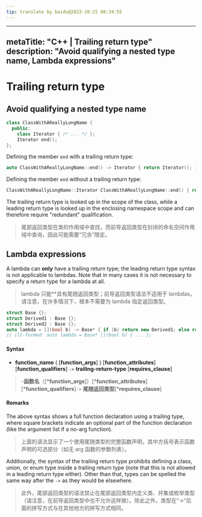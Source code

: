```yaml
---
tip: translate by baidu@2023-10-25 08:34:55
---
```

---

metaTitle: "C++ | Trailing return type"
description: "Avoid qualifying a nested type name, Lambda expressions"
----------------------------------------------------------------------

# Trailing return type

## Avoid qualifying a nested type name

```cpp
class ClassWithAReallyLongName {
  public:
    class Iterator { /* ... */ };
    Iterator end();
};

```

Defining the member `end` with a trailing return type:

```cpp
auto ClassWithAReallyLongName::end() -> Iterator { return Iterator(); }

```

Defining the member `end` without a trailing return type:

```cpp
ClassWithAReallyLongName::Iterator ClassWithAReallyLongName::end() { return Iterator(); }

```

The trailing return type is looked up in the scope of the class, while a leading return type is looked up in the enclosing namespace scope and can therefore require "redundant" qualification.

> 尾部返回类型在类的作用域中查找，而前导返回类型在封闭的命名空间作用域中查询，因此可能需要“冗余”限定。

## Lambda expressions

A lambda can **only** have a trailing return type; the leading return type syntax is not applicable to lambdas. Note that in many cases it is not necessary to specify a return type for a lambda at all.

> lambda 只能**具有尾随返回类型；前导返回类型语法不适用于 lambdas。请注意，在许多情况下，根本不需要为 lambda 指定返回类型。

```cpp
struct Base {};
struct Derived1 : Base {};
struct Derived2 : Base {};
auto lambda = [](bool b) -> Base* { if (b) return new Derived1; else return new Derived2; };
// ill-formed: auto lambda = Base* [](bool b) { ... };

```

#### Syntax

- **function_name** ( [**function_args**] ) [**function_attributes**] [**function_qualifiers**] `->` **trailing-return-type** [**requires_clause**]

> -**函数名**（[***function_args**]）[***function_attributes**][***function_qualifiers**]`->` **尾随返回类型**[***requires_clause**]

#### Remarks

The above syntax shows a full function declaration using a trailing type, where square brackets indicate an optional part of the function declaration (like the argument list if a no-arg function).

> 上面的语法显示了一个使用尾随类型的完整函数声明，其中方括号表示函数声明的可选部分（如无 arg 函数的参数列表）。

Additionally, the syntax of the trailing return type prohibits defining a class, union, or enum type inside a trailing return type (note that this is not allowed in a leading return type either). Other than that, types can be spelled the same way after the `->` as they would be elsewhere.

> 此外，尾部返回类型的语法禁止在尾部返回类型内定义类、并集或枚举类型（请注意，在前导返回类型中也不允许这样做）。除此之外，类型在“->”后面的拼写方式与在其他地方的拼写方式相同。
